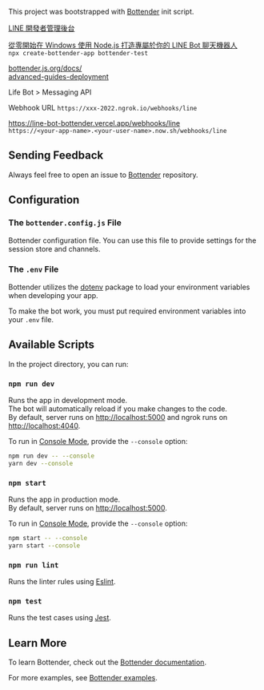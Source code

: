 This project was bootstrapped with
[Bottender](https://github.com/Yoctol/bottender) init script.

[LINE 開發者管理後台](https://developers.line.biz/)

[從零開始在 Windows 使用 Node.js 打造專屬於你的 LINE Bot 聊天機器人](https://etrexkuo.medium.com/從零開始在-windows-使用-node-js-打造專屬於你的-line-bot-聊天機器人-173ac0f6be92)  
`npx create-bottender-app bottender-test`

[bottender.js.org/docs/](https://bottender.js.org/docs/)  
[advanced-guides-deployment](https://bottender.js.org/docs/advanced-guides-deployment/)  

Life Bot > Messaging API

Webhook URL `https://xxx-2022.ngrok.io/webhooks/line`

https://line-bot-bottender.vercel.app/webhooks/line  
`https://<your-app-name>.<your-user-name>.now.sh/webhooks/line`  

## Sending Feedback

Always feel free to open an issue to
[Bottender](https://github.com/Yoctol/bottender/issues) repository.

## Configuration

### The `bottender.config.js` File

Bottender configuration file. You can use this file to provide settings for the session store and channels.

### The `.env` File

Bottender utilizes the [dotenv](https://www.npmjs.com/package/dotenv) package to load your environment variables when developing your app.

To make the bot work, you must put required environment variables into your `.env` file.

## Available Scripts

In the project directory, you can run:

### `npm run dev`

Runs the app in development mode.<br>
The bot will automatically reload if you make changes to the code.<br>
By default, server runs on [http://localhost:5000](http://localhost:5000) and ngrok runs on [http://localhost:4040](http://localhost:4040).

To run in [Console Mode](https://bottender.js.org/docs/en/the-basics-console-mode), provide the `--console` option:

```sh
npm run dev -- --console
yarn dev --console
```

### `npm start`

Runs the app in production mode.<br>
By default, server runs on [http://localhost:5000](http://localhost:5000).

To run in [Console Mode](https://bottender.js.org/docs/en/the-basics-console-mode), provide the `--console` option:

```sh
npm start -- --console
yarn start --console
```

### `npm run lint`

Runs the linter rules using [Eslint](https://eslint.org/).

### `npm test`

Runs the test cases using [Jest](https://jestjs.io/).

## Learn More

To learn Bottender, check out the [Bottender documentation](https://bottender.js.org/docs/en/getting-started).

For more examples, see [Bottender examples](https://github.com/Yoctol/bottender/tree/master/examples).

